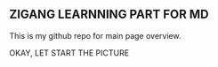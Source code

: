 ## ZIGANG LEARNNING PART FOR MD

This is my github repo for main page overview.

OKAY, LET START THE PICTURE
